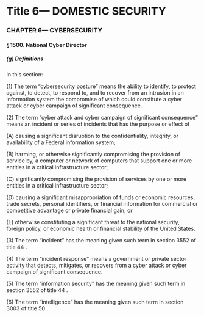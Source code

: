 
# Title 6— DOMESTIC SECURITY
### CHAPTER 6— CYBERSECURITY
#### § 1500. National Cyber Director
##### (g) Definitions

In this section:

(1) The term “cybersecurity posture” means the ability to identify, to protect against, to detect, to respond to, and to recover from an intrusion in an information system the compromise of which could constitute a cyber attack or cyber campaign of significant consequence.

(2) The term “cyber attack and cyber campaign of significant consequence” means an incident or series of incidents that has the purpose or effect of

(A) causing a significant disruption to the confidentiality, integrity, or availability of a Federal information system;

(B) harming, or otherwise significantly compromising the provision of service by, a computer or network of computers that support one or more entities in a critical infrastructure sector;

(C) significantly compromising the provision of services by one or more entities in a critical infrastructure sector;

(D) causing a significant misappropriation of funds or economic resources, trade secrets, personal identifiers, or financial information for commercial or competitive advantage or private financial gain; or

(E) otherwise constituting a significant threat to the national security, foreign policy, or economic health or financial stability of the United States.

(3) The term “incident” has the meaning given such term in section 3552 of title 44 .

(4) The term “incident response” means a government or private sector activity that detects, mitigates, or recovers from a cyber attack or cyber campaign of significant consequence.

(5) The term “information security” has the meaning given such term in section 3552 of title 44 .

(6) The term “intelligence” has the meaning given such term in section 3003 of title 50 .
